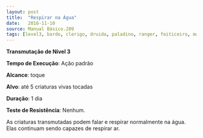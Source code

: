 ```yaml
---
layout: post
title:  "Respirar na Água"
date:   2016-11-10
source: Manual Básico.209
tags: [level3, bardo, clerigo, druida, paladino, ranger, feiticeiro, mago, transmutacao]
---
```


**Transmutação de Nível 3**

**Tempo de Execução**: Ação padrão

**Alcance**: toque

**Alvo**: até 5 criaturas vivas tocadas

**Duração**: 1 dia

**Teste de Resistência**: Nenhum.

As criaturas transmutadas podem falar e respirar normalmente na água. Elas continuam sendo capazes de respirar ar.
